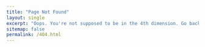 ```yaml
---
title: "Page Not Found"
layout: single
excerpt: "Oops. You're not supposed to be in the 4th dimension. Go back to remembrance of earth’s past."
sitemap: false
permalink: /404.html
---
```

